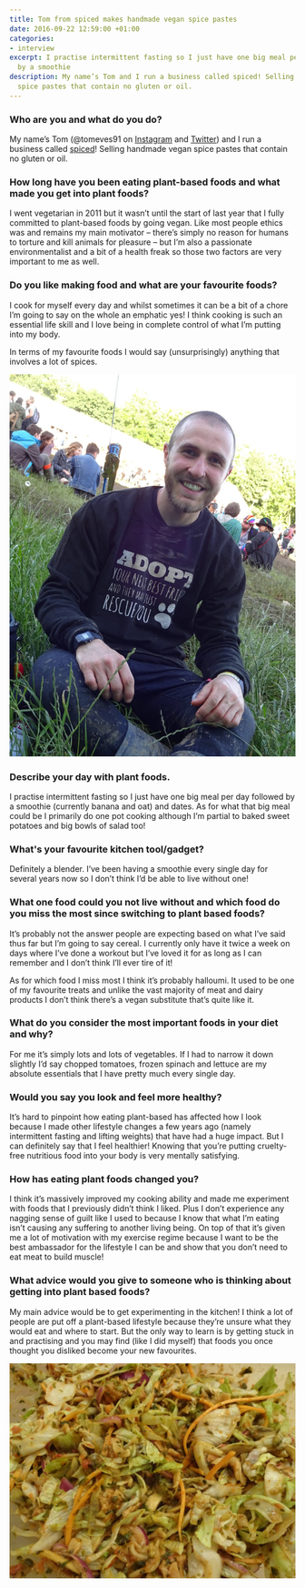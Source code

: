 ```yaml
---
title: Tom from spiced makes handmade vegan spice pastes
date: 2016-09-22 12:59:00 +01:00
categories:
- interview
excerpt: I practise intermittent fasting so I just have one big meal per day followed
  by a smoothie
description: My name’s Tom and I run a business called spiced! Selling handmade vegan
  spice pastes that contain no gluten or oil.
---
```


### Who are you and what do you do?
 
My name’s Tom (@tomeves91 on [Instagram](https://instagram.com/tomeves91) and [Twitter](https://twitter.com/tomeves91)) and I run a business called [spiced](http://tomfromspiced.com/)! Selling handmade vegan spice pastes that contain no gluten or oil.
 
### How long have you been eating plant-based foods and what made you get into plant foods?
 
I went vegetarian in 2011 but it wasn’t until the start of last year that I fully committed to plant-based foods by going vegan. Like most people ethics was and remains my main motivator – there’s simply no reason for humans to torture and kill animals for pleasure – but I’m also a passionate environmentalist and a bit of a health freak so those two factors are very important to me as well.
 
### Do you like making food and what are your favourite foods?
 
I cook for myself every day and whilst sometimes it can be a bit of a chore I’m going to say on the whole an emphatic yes! I think cooking is such an essential life skill and I love being in complete control of what I’m putting into my body.
 
In terms of my favourite foods I would say (unsurprisingly) anything that involves a lot of spices.

![tom-of-spiced.jpg](/uploads/tom-of-spiced.jpg)
 
### Describe your day with plant foods.
 
I practise intermittent fasting so I just have one big meal per day followed by a smoothie (currently banana and oat) and dates. As for what that big meal could be I primarily do one pot cooking although I’m partial to baked sweet potatoes and big bowls of salad too!
 
### What's your favourite kitchen tool/gadget?
 
Definitely a blender. I’ve been having a smoothie every single day for several years now so I don’t think I’d be able to live without one!
 
### What one food could you not live without and which food do you miss the most since switching to plant based foods?
 
It’s probably not the answer people are expecting based on what I’ve said thus far but I’m going to say cereal. I currently only have it twice a week on days where I’ve done a workout but I’ve loved it for as long as I can remember and I don’t think I’ll ever tire of it!
 
As for which food I miss most I think it’s probably halloumi. It used to be one of my favourite treats and unlike the vast majority of meat and dairy products I don’t think there’s a vegan substitute that’s quite like it.
 
### What do you consider the most important foods in your diet and why?
 
For me it’s simply lots and lots of vegetables. If I had to narrow it down slightly I’d say chopped tomatoes, frozen spinach and lettuce are my absolute essentials that I have pretty much every single day.
 
### Would you say you look and feel more healthy?
 
It’s hard to pinpoint how eating plant-based has affected how I look because I made other lifestyle changes a few years ago (namely intermittent fasting and lifting weights) that have had a huge impact. But I can definitely say that I feel healthier! Knowing that you’re putting cruelty-free nutritious food into your body is very mentally satisfying.
 
### How has eating plant foods changed you?
 
I think it’s massively improved my cooking ability and made me experiment with foods that I previously didn’t think I liked. Plus I don’t experience any nagging sense of guilt like I used to because I know that what I’m eating isn’t causing any suffering to another living being. On top of that it’s given me a lot of motivation with my exercise regime because I want to be the best ambassador for the lifestyle I can be and show that you don’t need to eat meat to build muscle!
 
### What advice would you give to someone who is thinking about getting into plant based foods?
 
My main advice would be to get experimenting in the kitchen! I think a lot of people are put off a plant-based lifestyle because they’re unsure what they would eat and where to start. But the only way to learn is by getting stuck in and practising and you may find (like I did myself) that foods you once thought you disliked become your new favourites.

![toms-meal.jpg](/uploads/toms-meal.jpg)